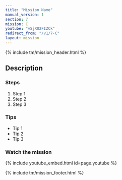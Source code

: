 ```yaml
---
title: "Mission Name"
manual_version: 1
section: 7
mission: C
youtube: "vSjX02FIZCk"
redirect_from: "/v1/7-C"
layout: mission
---
```


{% include tm/mission_header.html %}

## Description

### Steps

1. Step 1
2. Step 2
3. Step 3

### Tips

* Tip 1
* Tip 2
* Tip 3

### Watch the mission

{% include youtube_embed.html id=page.youtube %}

{% include tm/mission_footer.html %}